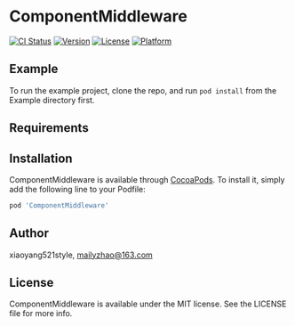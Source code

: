 # ComponentMiddleware

[![CI Status](https://img.shields.io/travis/xiaoyang521style/ComponentMiddleware.svg?style=flat)](https://travis-ci.org/xiaoyang521style/ComponentMiddleware)
[![Version](https://img.shields.io/cocoapods/v/ComponentMiddleware.svg?style=flat)](https://cocoapods.org/pods/ComponentMiddleware)
[![License](https://img.shields.io/cocoapods/l/ComponentMiddleware.svg?style=flat)](https://cocoapods.org/pods/ComponentMiddleware)
[![Platform](https://img.shields.io/cocoapods/p/ComponentMiddleware.svg?style=flat)](https://cocoapods.org/pods/ComponentMiddleware)

## Example

To run the example project, clone the repo, and run `pod install` from the Example directory first.

## Requirements

## Installation

ComponentMiddleware is available through [CocoaPods](https://cocoapods.org). To install
it, simply add the following line to your Podfile:

```ruby
pod 'ComponentMiddleware'
```

## Author

xiaoyang521style, mailyzhao@163.com

## License

ComponentMiddleware is available under the MIT license. See the LICENSE file for more info.
